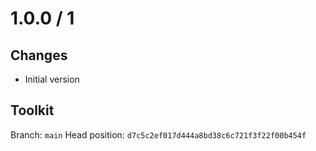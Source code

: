 # 1.0.0 / 1

## Changes

- Initial version

## Toolkit

Branch: `main`
Head position: `d7c5c2ef017d444a8bd38c6c721f3f22f00b454f`
